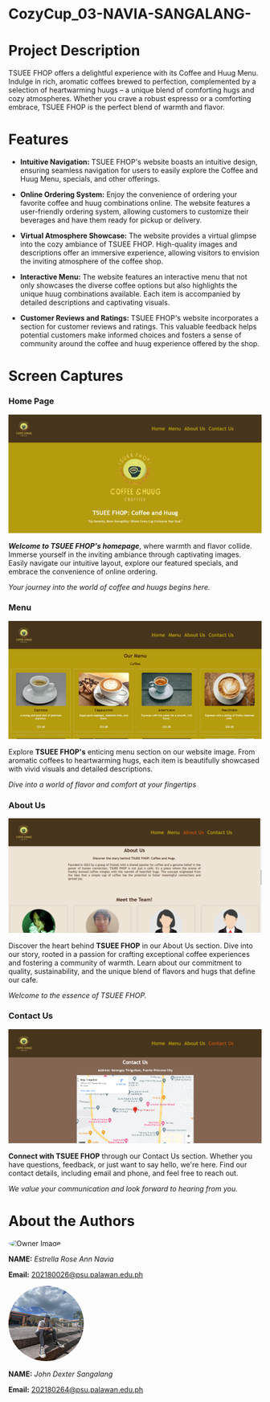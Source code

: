 # CozyCup_03-NAVIA-SANGALANG-

# Project Description

 TSUEE FHOP offers a delightful experience with its Coffee and Huug Menu. Indulge in rich, aromatic coffees brewed to perfection, complemented by a selection of heartwarming huugs – a unique blend of comforting hugs and cozy atmospheres. Whether you crave a robust espresso or a comforting embrace, TSUEE FHOP is the perfect blend of warmth and flavor.

# Features

* **Intuitive Navigation:**  TSUEE FHOP's website boasts an intuitive design, ensuring seamless navigation for users to easily explore the Coffee and Huug Menu, specials, and other offerings.

* **Online Ordering System:** Enjoy the convenience of ordering your favorite coffee and huug combinations online. The website features a user-friendly ordering system, allowing customers to customize their beverages and have them ready for pickup or delivery.

* **Virtual Atmosphere Showcase:** The website provides a virtual glimpse into the cozy ambiance of TSUEE FHOP. High-quality images and descriptions offer an immersive experience, allowing visitors to envision the inviting atmosphere of the coffee shop.

* **Interactive Menu:** The website features an interactive menu that not only showcases the diverse coffee options but also highlights the unique huug combinations available. Each item is accompanied by detailed descriptions and captivating visuals.

* **Customer Reviews and Ratings:** TSUEE FHOP's website incorporates a section for customer reviews and ratings. This valuable feedback helps potential customers make informed choices and fosters a sense of community around the coffee and huug experience offered by the shop.

# Screen Captures
### Home Page
![Home Page Section](img/homepage.png)

***Welcome to TSUEE FHOP's homepage***, where warmth and flavor collide. Immerse yourself in the inviting ambiance through captivating images. Easily navigate our intuitive layout, explore our featured specials, and embrace the convenience of online ordering.

*Your journey into the world of coffee and huugs begins here.*

### Menu
![Home Page Section](img/menu.png)

Explore **TSUEE FHOP's** enticing menu section on our website image. From aromatic coffees to heartwarming hugs, each item is beautifully showcased with vivid visuals and detailed descriptions.

*Dive into a world of flavor and comfort at your fingertips*

### About Us
![Home Page Section](img/about.png)

Discover the heart behind **TSUEE FHOP** in our About Us section. Dive into our story, rooted in a passion for crafting exceptional coffee experiences and fostering a community of warmth. Learn about our commitment to quality, sustainability, and the unique blend of flavors and hugs that define our cafe.

*Welcome to the essence of TSUEE FHOP.*

### Contact Us
![Home Page Section](img/contact.png)

**Connect with TSUEE FHOP** through our Contact Us section. Whether you have questions, feedback, or just want to say hello, we're here. Find our contact details, including email and phone, and feel free to reach out.

*We value your communication and look forward to hearing from you.*


# About the Authors

<img src="img/.jpg" alt="Owner Image" width="150" height="150" style="border-radius:50%"> 

**NAME:** *Estrella Rose Ann Navia*

**Email:** 202180026@psu.palawan.edu.ph

<img src="img/co-owner.jpg" alt="Owner Image" width="150" height="150" style="border-radius:50%"> 

**NAME:** *John Dexter Sangalang*

**Email:** 202180264@psu.palawan.edu.ph
